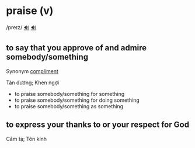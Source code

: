 # praise (v)

/preɪz/ [🔊](https://www.oxfordlearnersdictionaries.com/media/english/uk_pron/p/pra/prais/praise__gb_1.mp3) [🔊](https://www.oxfordlearnersdictionaries.com/media/english/us_pron/p/pra/prais/praise__us_1.mp3)

## to say that you approve of and admire somebody/something

Synonym [compliment](../c/compliment-v.md#to-tell-somebody-that-you-like-or-admire-something-they-have-done-their-appearance-etc-khen-khen-ngợi)

Tán dương; Khen ngợi

- to praise somebody/something for something
- to praise somebody/something for doing something
- to praise somebody/something as something

## to express your thanks to or your respect for God

Cảm tạ; Tôn kính